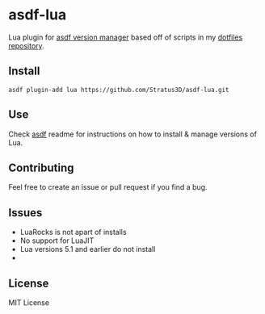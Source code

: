 # asdf-lua
 Lua plugin for [asdf version manager](https://github.com/HashNuke/asdf) based off of scripts in my [dotfiles repository](https://github.com/Stratus3D/dotfiles).

## Install

```
asdf plugin-add lua https://github.com/Stratus3D/asdf-lua.git
```

## Use

Check [asdf](https://github.com/HashNuke/asdf) readme for instructions on how to install & manage versions of Lua.

## Contributing

Feel free to create an issue or pull request if you find a bug.

## Issues

* LuaRocks is not apart of installs
* No support for LuaJIT
* Lua versions 5.1 and earlier do not install
*

## License
MIT License
